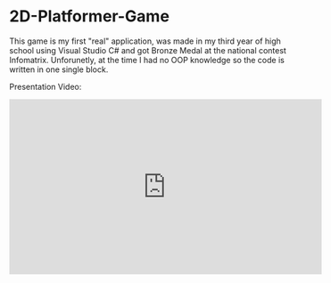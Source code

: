 # 2D-Platformer-Game

This game is my first "real" application, was made in my third year of high school using Visual Studio C# and got Bronze Medal at the national contest Infomatrix. Unforunetly, at the time I had no OOP knowledge so the code is written in one single block.

Presentation Video:
<iframe width="560" height="315" src="https://www.youtube.com/embed/xvQVMCnTx5c" frameborder="0" allow="autoplay; encrypted-media" allowfullscreen></iframe>
